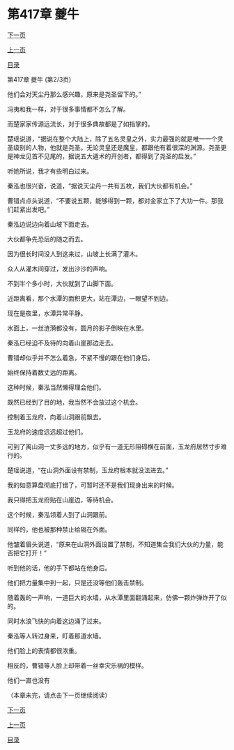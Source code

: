 <h1>第417章    夔牛</h1>
            <div><p><a href="./1250_%E7%AC%AC417%E7%AB%A0_%E5%A4%94%E7%89%9B.md">下一页</a></p><p><a href="./1248_%E7%AC%AC417%E7%AB%A0_%E5%A4%94%E7%89%9B.md">上一页</a></p><p><a href="../">目录</a></p></div>
            <div><p>第417章    夔牛 (第2/3页)</p><p>他们会对天尘丹那么感兴趣，原来是尧圣留下的。”</p><p>冯夷和我一样，对于很多事情都不怎么了解。</p><p>而楚家家传源远流长，对于很多典故都是了如指掌的。</p><p>楚瑶说道，“据说在整个大陆上，除了五名灵皇之外，实力最强的就是唯一一个灵圣级别的人物，他就是尧圣。无论灵皇还是魔皇，都跟他有着很深的渊源。尧圣更是神龙见首不见尾的，据说五大遁术的开创者，都得到了尧圣的启发。”</p><p>听她所说，我才有些明白过来。</p><p>秦泓也很兴奋，说道，“据说天尘丹一共有五枚，我们大伙都有机会。”</p><p>曹错点点头说道，“不要说五颗，能够得到一颗，都对金家立下了大功一件。那我们赶紧出发吧。”</p><p>秦泓边说边向着山坡下面走去。</p><p>大伙都争先恐后的随之而去。</p><p>因为很长时间没人到这来过，山坡上长满了灌木。</p><p>众人从灌木间穿过，发出沙沙的声响。</p><p>不到半个多小时，大伙就到了山脚下面。</p><p>近距离看，那个水潭的面积更大，站在潭边，一眼望不到边。</p><p>现在是夜里，水潭异常平静。</p><p>水面上，一丝涟漪都没有，圆月的影子倒映在水里。</p><p>秦泓已经迫不及待的向着山崖那边走去。</p><p>曹错却似乎并不怎么着急，不紧不慢的跟在他们身后。</p><p>始终保持着数丈远的距离。</p><p>这种时候，秦泓当然懒得理会他们。</p><p>既然已经到了目的地，我当然不会放过这个机会。</p><p>控制着玉龙府，向着山洞跟前飘去。</p><p>玉龙府的速度远远超过他们。</p><p>可到了离山洞一丈多远的地方，似乎有一道无形阻碍横在前面，玉龙府居然寸步难行的。</p><p>楚瑶说道，“在山洞外面设有禁制，玉龙府根本就没法进去。”</p><p>我的如意算盘彻底打错了，可暂时还不是我们现身出来的时候。</p><p>我只得把玉龙府贴在山崖边，等待机会。</p><p>这个时候，秦泓领着人到了山洞跟前。</p><p>同样的，他也被那种禁止给隔在外面。</p><p>他皱着眉头说道，“原来在山洞外面设置了禁制，不知道集合我们大伙的力量，能否把它打开！”</p><p>听到他的话，他的手下都站在他身后。</p><p>他们把力量集中到一起，只是还没等他们轰击禁制。</p><p>随着轰的一声响，一道巨大的水墙，从水潭里面翻涌起来，仿佛一颗炸弹炸开了似的。</p><p>同时水浪飞快的向着这边涌了过来。</p><p>秦泓等人转过身来，盯着那道水墙。</p><p>他们脸上的表情都很浓重。</p><p>相反的，曹错等人脸上却带着一丝幸灾乐祸的模样。</p><p>他们一直也没有</p><p>（本章未完，请点击下一页继续阅读）</p></div>
            <div><p><a href="./1250_%E7%AC%AC417%E7%AB%A0_%E5%A4%94%E7%89%9B.md">下一页</a></p><p><a href="./1248_%E7%AC%AC417%E7%AB%A0_%E5%A4%94%E7%89%9B.md">上一页</a></p><p><a href="../">目录</a></p></div>